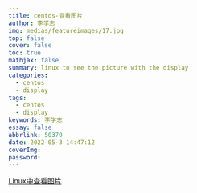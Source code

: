 ```yaml
---
title: centos-查看图片
author: 李学志
img: medias/featureimages/17.jpg
top: false
cover: false
toc: true
mathjax: false
summary: linux to see the picture with the display
categories:
  - centos
  - display
tags:
  - centos
  - display
keywords: 李学志
essay: false
abbrlink: 50370
date: 2022-05-3 14:47:12
coverImg:
password:
---
```


[Linux中查看图片](https://linux.cn/article-12948-1.html)
